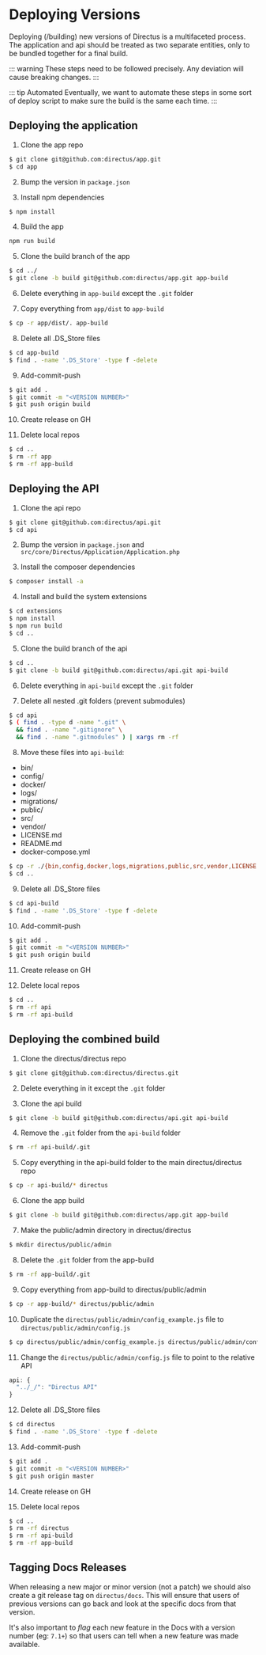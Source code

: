 # Deploying Versions

Deploying (/building) new versions of Directus is a multifaceted process. The application and api should be treated as two separate entities, only to be bundled together for a final build.



::: warning
These steps need to be followed precisely. Any deviation will cause breaking changes.
:::

::: tip Automated
Eventually, we want to automate these steps in some sort of deploy script to make sure the build is the same each time.
:::

## Deploying the application

1. Clone the app repo

```bash
$ git clone git@github.com:directus/app.git
$ cd app
```

2. Bump the version in `package.json`

3. Install npm dependencies

```bash
$ npm install
```

4. Build the app

```bash
npm run build
```

5. Clone the build branch of the app

```bash
$ cd ../
$ git clone -b build git@github.com:directus/app.git app-build
```

6. Delete everything in `app-build` except the `.git` folder

7. Copy everything from `app/dist` to `app-build`

```bash
$ cp -r app/dist/. app-build
```

8. Delete all .DS_Store files

```bash
$ cd app-build
$ find . -name '.DS_Store' -type f -delete
```

9. Add-commit-push

```bash
$ git add .
$ git commit -m "<VERSION NUMBER>"
$ git push origin build
```

10. Create release on GH

11. Delete local repos

```bash
$ cd ..
$ rm -rf app
$ rm -rf app-build
```

## Deploying the API

1. Clone the api repo

```bash
$ git clone git@github.com:directus/api.git
$ cd api
```

2. Bump the version in `package.json` and `src/core/Directus/Application/Application.php`

3. Install the composer dependencies

```bash
$ composer install -a
```

4. Install and build the system extensions

```bash
$ cd extensions
$ npm install
$ npm run build
$ cd ..
```

5. Clone the build branch of the api

```bash
$ cd ..
$ git clone -b build git@github.com:directus/api.git api-build
```

6. Delete everything in `api-build` except the `.git` folder

7. Delete all nested .git folders (prevent submodules)

```bash
$ cd api
$ ( find . -type d -name ".git" \
  && find . -name ".gitignore" \
  && find . -name ".gitmodules" ) | xargs rm -rf
```

8. Move these files into `api-build`:

* bin/
* config/
* docker/
* logs/
* migrations/
* public/
* src/
* vendor/
* LICENSE.md
* README.md
* docker-compose.yml

```bash
$ cp -r ./{bin,config,docker,logs,migrations,public,src,vendor,LICENSE.md,README.md,docker-compose.yml} ../api-build
$ cd ..
```

9. Delete all .DS_Store files

```bash
$ cd api-build
$ find . -name '.DS_Store' -type f -delete
```

10. Add-commit-push

```bash
$ git add .
$ git commit -m "<VERSION NUMBER>"
$ git push origin build
```

11. Create release on GH

12. Delete local repos

```bash
$ cd ..
$ rm -rf api
$ rm -rf api-build
```

## Deploying the combined build

1. Clone the directus/directus repo

```bash
$ git clone git@github.com:directus/directus.git
```

2. Delete everything in it except the `.git` folder

3. Clone the api build

```bash
$ git clone -b build git@github.com:directus/api.git api-build
```

4. Remove the `.git` folder from the `api-build` folder

```bash
$ rm -rf api-build/.git
```

5. Copy everything in the api-build folder to the main directus/directus repo

```bash
$ cp -r api-build/* directus
```

6. Clone the app build

```bash
$ git clone -b build git@github.com:directus/app.git app-build
```

7. Make the public/admin directory in directus/directus

```bash
$ mkdir directus/public/admin
```

8. Delete the `.git` folder from the app-build

```bash
$ rm -rf app-build/.git
```

9. Copy everything from app-build to directus/public/admin

```bash
$ cp -r app-build/* directus/public/admin
```

10. Duplicate the `directus/public/admin/config_example.js` file to `directus/public/admin/config.js`

```bash
$ cp directus/public/admin/config_example.js directus/public/admin/config.js
```

11. Change the `directus/public/admin/config.js` file to point to the relative API

```js
api: {
  "../_/": "Directus API"
}
```

12. Delete all .DS_Store files

```bash
$ cd directus
$ find . -name '.DS_Store' -type f -delete
```

13. Add-commit-push

```bash
$ git add .
$ git commit -m "<VERSION NUMBER>"
$ git push origin master
```

14. Create release on GH

15. Delete local repos

```bash
$ cd ..
$ rm -rf directus
$ rm -rf api-build
$ rm -rf app-build
```

## Tagging Docs Releases

When releasing a new major or minor version (not a patch) we should also create a git release tag on `directus/docs`. This will ensure that users of previous versions can go back and look at the specific docs from that version.

It's also important to _flag_ each new feature in the Docs with a version number (eg: `7.1+`) so that users can tell when a new feature was made available.